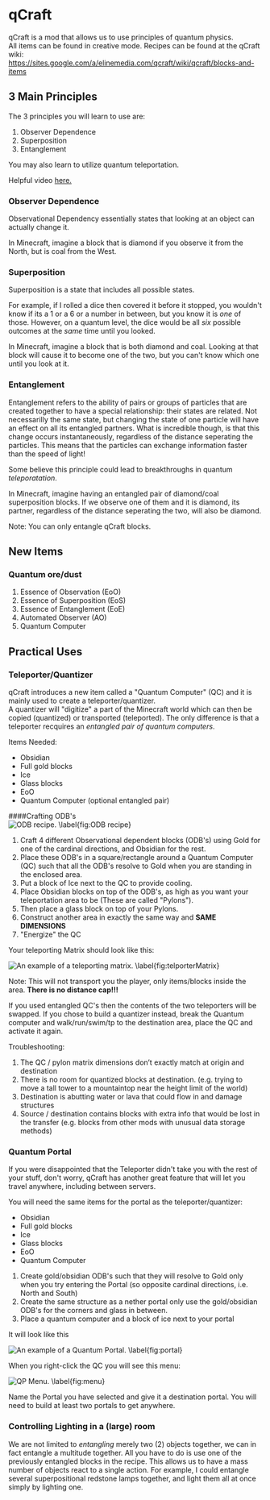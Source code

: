 # qCraft

qCraft is a mod that allows us to use principles of quantum physics.  
All items can be found in creative mode. Recipes can be found at the qCraft wiki:  
https://sites.google.com/a/elinemedia.com/qcraft/wiki/qcraft/blocks-and-items

## 3 Main Principles

The 3 principles you will learn to use are:

1. Observer Dependence
2. Superposition
3. Entanglement

You may also learn to utilize quantum teleportation.

Helpful video [here.](https://www.youtube.com/watch?v=hygLNR_wGPo)

### Observer Dependence

Observational Dependency essentially states that looking at an object can actually change it.

In Minecraft, imagine a block that is diamond if you observe it from the North, but is coal from the West.

### Superposition

Superposition is a state that includes all possible states.

For example, if I rolled a dice then covered it before it stopped, you wouldn't know if its a 1 or a 6 or a number in between, but you know it is _one_ of those.  However, on a quantum level, the dice would be all _six_ possible outcomes at the *same* time until you looked.

In Minecraft, imagine a block that is both diamond and coal.  Looking at that block will cause it to become one of the two, but you can't know which one until you look at it.

### Entanglement

Entanglement refers to the ability of pairs or groups of particles that are created together to have a special relationship: their states are related.  Not necessarilly the same state, but changing the state of one particle will have an effect on all its entangled partners.  What is incredible though, is that this change occurs instantaneously, regardless of the distance seperating the particles. This means that the particles can exchange information faster than the speed of light!

Some believe this principle could lead to breakthroughs in quantum *teleporatation*.

In Minecraft, imagine having an entangled pair of diamond/coal superposition blocks.  If we observe one of them and it is diamond, its partner, regardless of the distance seperating the two, will also be diamond.

Note: You can only entangle qCraft blocks.

## New Items

### Quantum ore/dust

1. Essence of Observation (EoO)  
2. Essence of Superposition (EoS)  
3. Essence of Entanglement (EoE)  
4. Automated Observer (AO)  
5. Quantum Computer

## Practical Uses

### Teleporter/Quantizer

qCraft introduces a new item called a "Quantum Computer" (QC) and it is mainly used to create a teleporter/quantizer.  
A quantizer will "digitize" a part of the Minecraft world which can then be copied (quantized) or transported (teleported). The only difference is that a teleporter recquires an *entangled pair of quantum computers*.

Items Needed:  

* Obsidian
* Full gold blocks
* Ice
* Glass blocks
* EoO
* Quantum Computer (optional entangled pair)
 
####Crafting ODB's  
![ODB recipe. \label{fig:ODB recipe}](/sequence_4/images/Section_1/crafting_ODB.png)

1. Craft 4 different Observational dependent blocks (ODB's) using Gold for one of the cardinal directions, and Obsidian for the rest.
2. Place these ODB's in a square/rectangle around a Quantum Computer (QC) such that all the ODB's resolve to Gold when you are standing in the enclosed area.  
3. Put a block of Ice next to the QC to provide cooling.
4. Place Obsidian blocks on top of the ODB's, as high as you want your teleportation area to be (These are called "Pylons").  
5. Then place a glass block on top of your Pylons.
6. Construct another area in exactly the same way and **SAME DIMENSIONS**
7. "Energize" the QC

Your teleporting Matrix should look like this:  

![An example of a teleporting matrix. \label{fig:telporterMatrix}](/sequence_4/images/Section_1/matrix.png)

Note: This will not transport you the player, only items/blocks inside the area.  **There is no distance cap!!!**

If you used entangled QC's then the contents of the two teleporters will be swapped.  If you chose to build a quantizer instead, break the Quantum computer and walk/run/swim/tp to the destination area, place the QC and activate it again.

Troubleshooting:  

1. The QC / pylon matrix dimensions don’t exactly match at origin and destination  
2. There is no room for quantized blocks at destination. (e.g. trying to move a tall tower to a mountaintop near the height limit of the world)  
3. Destination is abutting water or lava that could flow in and damage structures  
4. Source / destination contains blocks with extra info that would be lost in the transfer (e.g. blocks from other mods with unusual data storage methods) 

### Quantum Portal

If you were disappointed that the Teleporter didn't take you with the rest of your stuff, don't worry, qCraft has another great feature that will let you travel anywhere, including between servers.

You will need the same items for the portal as the teleporter/quantizer:  

* Obsidian
* Full gold blocks
* Ice
* Glass blocks
* EoO
* Quantum Computer

1. Create gold/obsidian ODB's such that they will resolve to Gold only when you try entering the Portal (so opposite cardinal directions, i.e. North and South)
2. Create the same structure as a nether portal only use the gold/obsidian ODB's for the corners and glass in between.
3. Place a quantum computer and a block of ice next to your portal

It will look like this  

![An example of a Quantum Portal. \label{fig:portal}](/sequence_4/images/Section_1/portal.png)

When you right-click the QC you will see this menu: 

![QP Menu. \label{fig:menu}](/sequence_4/images/Section_1/menu.png)

Name the Portal you have selected and give it a destination portal.
You will need to build at least two portals to get anywhere.

### Controlling Lighting in a (large) room

We are not limited to *entangling* merely two (2) objects together, we can in fact entangle a multitude together.  All you have to do is use one of the previously entangled blocks in the recipe. This allows us to have a mass number of objects react to a single action.  For example, I could entangle several superpositional redstone lamps together, and light them all at once simply by lighting one.
